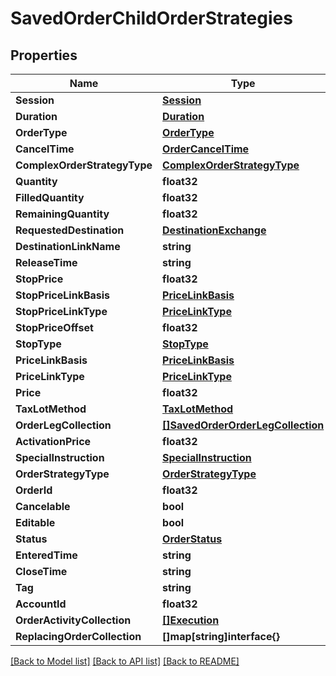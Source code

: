 # SavedOrderChildOrderStrategies

## Properties

Name | Type | Description | Notes
------------ | ------------- | ------------- | -------------
**Session** | [**Session**](Session.md) |  | [optional] 
**Duration** | [**Duration**](Duration.md) |  | [optional] 
**OrderType** | [**OrderType**](OrderType.md) |  | [optional] 
**CancelTime** | [**OrderCancelTime**](Order_cancelTime.md) |  | [optional] 
**ComplexOrderStrategyType** | [**ComplexOrderStrategyType**](ComplexOrderStrategyType.md) |  | [optional] 
**Quantity** | **float32** |  | [optional] 
**FilledQuantity** | **float32** |  | [optional] 
**RemainingQuantity** | **float32** |  | [optional] 
**RequestedDestination** | [**DestinationExchange**](DestinationExchange.md) |  | [optional] 
**DestinationLinkName** | **string** |  | [optional] 
**ReleaseTime** | **string** |  | [optional] 
**StopPrice** | **float32** |  | [optional] 
**StopPriceLinkBasis** | [**PriceLinkBasis**](PriceLinkBasis.md) |  | [optional] 
**StopPriceLinkType** | [**PriceLinkType**](PriceLinkType.md) |  | [optional] 
**StopPriceOffset** | **float32** |  | [optional] 
**StopType** | [**StopType**](StopType.md) |  | [optional] 
**PriceLinkBasis** | [**PriceLinkBasis**](PriceLinkBasis.md) |  | [optional] 
**PriceLinkType** | [**PriceLinkType**](PriceLinkType.md) |  | [optional] 
**Price** | **float32** |  | [optional] 
**TaxLotMethod** | [**TaxLotMethod**](TaxLotMethod.md) |  | [optional] 
**OrderLegCollection** | [**[]SavedOrderOrderLegCollection**](SavedOrder_orderLegCollection.md) |  | [optional] 
**ActivationPrice** | **float32** |  | [optional] 
**SpecialInstruction** | [**SpecialInstruction**](SpecialInstruction.md) |  | [optional] 
**OrderStrategyType** | [**OrderStrategyType**](OrderStrategyType.md) |  | [optional] 
**OrderId** | **float32** |  | [optional] 
**Cancelable** | **bool** |  | [optional] 
**Editable** | **bool** |  | [optional] 
**Status** | [**OrderStatus**](OrderStatus.md) |  | [optional] 
**EnteredTime** | **string** |  | [optional] 
**CloseTime** | **string** |  | [optional] 
**Tag** | **string** |  | [optional] 
**AccountId** | **float32** |  | [optional] 
**OrderActivityCollection** | [**[]Execution**](Execution.md) |  | [optional] 
**ReplacingOrderCollection** | **[]map[string]interface{}** |  | [optional] 

[[Back to Model list]](../README.md#documentation-for-models) [[Back to API list]](../README.md#documentation-for-api-endpoints) [[Back to README]](../README.md)


